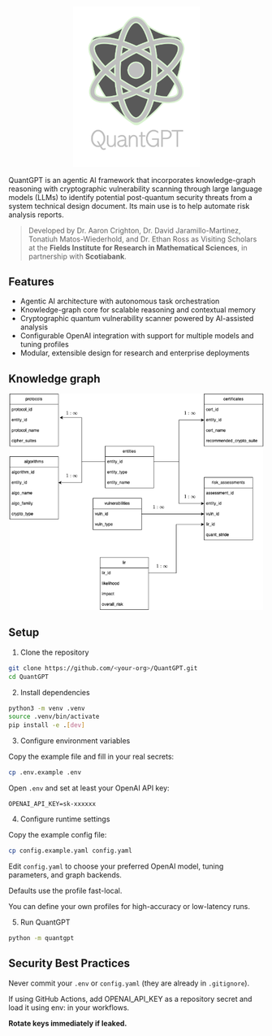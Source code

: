<p align="center">
  <img src="images/logo.png" alt="QuantGPT Logo" width="250"/>
</p>

QuantGPT is an agentic AI framework that incorporates knowledge-graph reasoning with cryptographic vulnerability scanning through large language models (LLMs) to identify potential post-quantum security threats from a system technical design document. Its main use is to help automate risk analysis reports.

>Developed by Dr. Aaron Crighton, Dr. David Jaramillo-Martinez, Tonatiuh Matos-Wiederhold, and Dr. Ethan Ross
>as Visiting Scholars at the **Fields Institute for Research in Mathematical Sciences**, in partnership with **Scotiabank**.

## Features

- Agentic AI architecture with autonomous task orchestration
- Knowledge-graph core for scalable reasoning and contextual memory
- Cryptographic quantum vulnerability scanner powered by AI-assisted analysis
- Configurable OpenAI integration with support for multiple models and tuning profiles
- Modular, extensible design for research and enterprise deployments

## Knowledge graph

<p align="center">
  <img src="images/pq_risk.drawio.png" alt="DB diagram" width="500"/>
</p>

## Setup

1. Clone the repository

```bash
git clone https://github.com/<your-org>/QuantGPT.git
cd QuantGPT
```

2. Install dependencies

```bash
python3 -m venv .venv
source .venv/bin/activate
pip install -e .[dev]
```

3. Configure environment variables

Copy the example file and fill in your real secrets:
```bash
cp .env.example .env
```
Open `.env` and set at least your OpenAI API key:

```
OPENAI_API_KEY=sk-xxxxxx
```

4. Configure runtime settings

Copy the example config file:

```bash
cp config.example.yaml config.yaml
```
Edit `config.yaml` to choose your preferred OpenAI model, tuning parameters, and graph backends.

Defaults use the profile fast-local.

You can define your own profiles for high-accuracy or low-latency runs.

5. Run QuantGPT

```bash
python -m quantgpt
```

## Security Best Practices

Never commit your `.env` or `config.yaml` (they are already in `.gitignore`).

If using GitHub Actions, add OPENAI_API_KEY as a repository secret and load it using env: in your workflows.

**Rotate keys immediately if leaked.**
